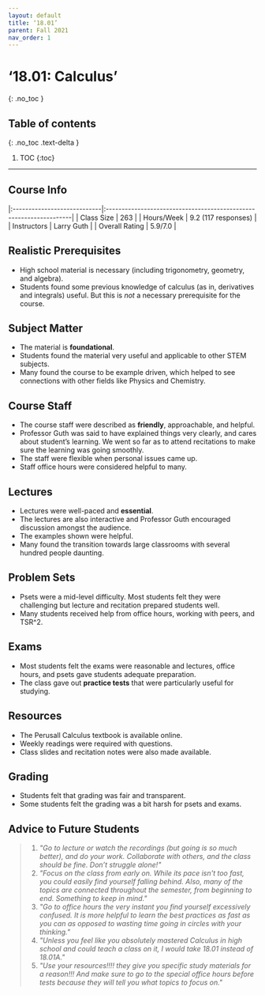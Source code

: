 ```yaml
---
layout: default
title: ‘18.01’
parent: Fall 2021
nav_order: 1
---
```


# ‘18.01: Calculus’
{: .no_toc }

## Table of contents
{: .no_toc .text-delta }

1. TOC
{:toc}

---

## Course Info

|:----------------------------|:-------------------------------------------------------------------|
| Class Size    		| 263                                                      		|
| Hours/Week        	| 9.2 (117 responses)                                          	| 
| Instructors         	| Larry Guth			                                   |
| Overall Rating	| 5.9/7.0						|

## Realistic Prerequisites
* High school material is necessary (including trigonometry, geometry, and algebra).
* Students found some previous knowledge of calculus (as in, derivatives and integrals) useful. But this is *not* a necessary prerequisite for the course.

## Subject Matter
* The material is **foundational**.
* Students found the material very useful and applicable to other STEM subjects.
* Many found the course to be example driven, which helped to see connections with other fields like Physics and Chemistry.

## Course Staff
* The course staff were described as **friendly**, approachable, and helpful. 
* Professor Guth was said to have explained things very clearly, and cares about student’s learning. We went so far as to attend recitations to make sure the learning was going smoothly.
* The staff were flexible when personal issues came up.
* Staff office hours were considered helpful to many.

## Lectures
* Lectures were well-paced and **essential**. 
* The lectures are also interactive and Professor Guth encouraged discussion amongst the audience.
* The examples shown were helpful. 
* Many found the transition towards large classrooms with several hundred people daunting.

## Problem Sets
* Psets were a mid-level difficulty. Most students felt they were challenging but lecture and recitation prepared students well.
* Many students received help from office hours, working with peers, and TSR^2.

## Exams
* Most students felt the exams were reasonable and lectures, office hours, and psets gave students adequate preparation.
* The class gave out **practice tests** that were particularly useful for studying.

## Resources
* The Perusall Calculus textbook is available online.
* Weekly readings were required with questions.
* Class slides and recitation notes were also made available.

## Grading
* Students felt that grading was fair and transparent.
* Some students felt the grading was a bit harsh for psets and exams.

## Advice to Future Students
> 1. *"Go to lecture or watch the recordings (but going is so much better), and do your work. Collaborate with others, and the class should be fine. Don’t struggle alone!"* 
> 2. *"Focus on the class from early on. While its pace isn't too fast, you could easily find yourself falling behind. Also, many of the topics are connected throughout the semester, from beginning to end. Something to keep in mind."*
> 3. *"Go to office hours the very instant you find yourself excessively confused. It is more helpful to learn the best practices as fast as you can as opposed to wasting time going in circles with your thinking."*
> 4. *"Unless you feel like you absolutely mastered Calculus in high school and could teach a class on it, I would take 18.01 instead of 18.01A."*
> 5. *"Use your resources!!!! they give you specific study materials for a reason!!! And make sure to go to the special office hours before tests because they will tell you what topics to focus on."*
